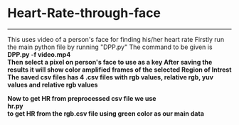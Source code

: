 # Heart-Rate-through-face
___


This uses video of a person's face for finding his/her heart rate
Firstly run the main python file by running "DPP.py"
The command to be given is 
<br><b>
DPP.py -f video.mp4<b>
<br>
Then select a pixel on person's face to use as a key
After saving the results it will show color amplified frames of the selected Region of Intrest
The saved csv files has 4 .csv files with rgb values, relative rgb, yuv values and relative rgb values

Now to get HR from preprocessed csv file
we use
<br><b>
hr.py<b>
<br>
to get HR from the rgb.csv file using green color as our main data


